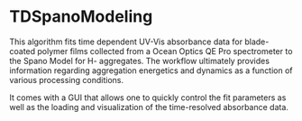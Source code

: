 # TDSpanoModeling

This algorithm fits time dependent UV-Vis absorbance data for blade-coated polymer films collected from a Ocean Optics QE Pro spectrometer to the Spano 
Model for H- aggregates. The workflow ultimately provides information regarding aggregation energetics and dynamics as a function of various processing 
conditions.

It comes with a GUI that allows one to quickly control the fit parameters as well as the loading and visualization of the time-resolved absorbance data.
